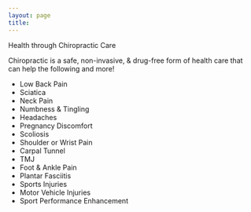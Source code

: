 ```yaml
---
layout: page
title: 
---
```


<p class="message">
  Health through Chiropractic Care
</p>

Chiropractic is a safe, non-invasive, & drug-free form of health care that can help the following and more!

- Low Back Pain
- Sciatica
- Neck Pain
- Numbness & Tingling
- Headaches
- Pregnancy Discomfort
- Scoliosis
- Shoulder or Wrist Pain
- Carpal Tunnel
- TMJ
- Foot & Ankle Pain
- Plantar Fasciitis
- Sports Injuries
- Motor Vehicle Injuries
- Sport Performance Enhancement
